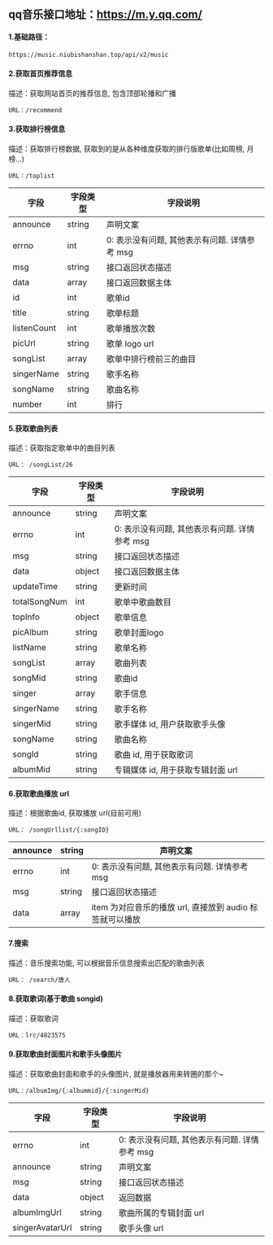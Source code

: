 ## qq音乐接口地址：<https://m.y.qq.com/>

#### 1.基础路径：

```
https://music.niubishanshan.top/api/v2/music
```

#### 2.获取首页推荐信息

描述：获取网站首页的推荐信息, 包含顶部轮播和广播

```
URL：/recommend
```

#### 3.获取排行榜信息

描述：获取排行榜数据, 获取到的是从各种维度获取的排行版歌单(比如周榜, 月榜...)

```
URL：/toplist
```

| 字段        | 字段类型 | 字段说明                                      |
| ----------- | -------- | --------------------------------------------- |
| announce    | string   | 声明文案                                      |
| errno       | int      | 0: 表示没有问题, 其他表示有问题. 详情参考 msg |
| msg         | string   | 接口返回状态描述                              |
| data        | array    | 接口返回数据主体                              |
| id          | int      | 歌单id                                        |
| title       | string   | 歌单标题                                      |
| listenCount | int      | 歌单播放次数                                  |
| picUrl      | string   | 歌单 logo url                                 |
| songList    | array    | 歌单中排行榜前三的曲目                        |
| singerName  | string   | 歌手名称                                      |
| songName    | string   | 歌曲名称                                      |
| number      | int      | 排行                                          |

#### 5.获取歌曲列表

描述：获取指定歌单中的曲目列表

```
URL： /songList/26
```

| 字段         | 字段类型 | 字段说明                                      |
| ------------ | -------- | --------------------------------------------- |
| announce     | string   | 声明文案                                      |
| errno        | int      | 0: 表示没有问题, 其他表示有问题. 详情参考 msg |
| msg          | string   | 接口返回状态描述                              |
| data         | object   | 接口返回数据主体                              |
| updateTime   | string   | 更新时间                                      |
| totalSongNum | int      | 歌单中歌曲数目                                |
| topInfo      | object   | 歌单信息                                      |
| picAlbum     | string   | 歌单封面logo                                  |
| listName     | string   | 歌单名称                                      |
| songList     | array    | 歌曲列表                                      |
| songMid      | string   | 歌曲id                                        |
| singer       | array    | 歌手信息                                      |
| singerName   | string   | 歌手名称                                      |
| singerMid    | string   | 歌手媒体 id, 用户获取歌手头像                 |
| songName     | string   | 歌曲名称                                      |
| songId       | string   | 歌曲 id, 用于获取歌词                         |
| albumMid     | string   | 专辑媒体 id, 用于获取专辑封面 url             |

#### 6.获取歌曲播放 url

描述：根据歌曲id, 获取播放 url(目前可用)

```
URL： /songUrllist/{:songID}
```

| announce | string | 声明文案                                                 |
| -------- | ------ | -------------------------------------------------------- |
| errno    | int    | 0: 表示没有问题, 其他表示有问题. 详情参考 msg            |
| msg      | string | 接口返回状态描述                                         |
| data     | array  | item 为对应音乐的播放 url, 直接放到 audio 标签就可以播放 |

#### 7.搜索

描述：音乐搜索功能, 可以根据音乐信息搜索出匹配的歌曲列表

```
URL： /search/唐人
```

#### 8.获取歌词(基于歌曲 songid)

描述：获取歌词

```
URL：lrc/4823575
```

#### 9.获取歌曲封面图片和歌手头像图片

描述：获取歌曲封面和歌手的头像图片, 就是播放器用来转圈的那个~

```
URL：/albumImg/{:albummid}/{:singerMid}
```

| 字段            | 字段类型 | 字段说明                                      |
| --------------- | -------- | --------------------------------------------- |
| errno           | int      | 0: 表示没有问题, 其他表示有问题. 详情参考 msg |
| announce        | string   | 声明文案                                      |
| msg             | string   | 接口返回状态描述                              |
| data            | object   | 返回数据                                      |
| albumImgUrl     | string   | 歌曲所属的专辑封面 url                        |
| singerAvatarUrl | string   | 歌手头像 url                                  |

